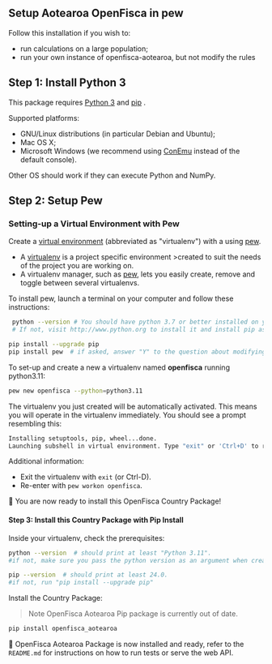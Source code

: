 ## Setup Aotearoa OpenFisca in pew

Follow this installation if you wish to:
  - run calculations on a large population;
  - run your own instance of openfisca-aotearoa, but not modify the rules

## Step 1: Install Python 3

This package requires [Python 3](https://www.python.org/downloads/) and [pip](https://pip.pypa.io/en/stable/installing/) .

Supported platforms:
- GNU/Linux distributions (in particular Debian and Ubuntu);
- Mac OS X;
- Microsoft Windows (we recommend using [ConEmu](https://conemu.github.io/) instead of the default console).

Other OS should work if they can execute Python and NumPy.

## Step 2: Setup Pew

### Setting-up a Virtual Environment with Pew

Create a [virtual environment](https://virtualenv.pypa.io/en/stable/) (abbreviated as "virtualenv") with a using [pew](https://github.com/berdario/pew).

- A [virtualenv](https://virtualenv.pypa.io/en/stable/) is a project specific environment >created to suit the needs of the project you are working on.
- A virtualenv manager, such as [pew](https://github.com/berdario/pew), lets you easily create, remove and toggle between several virtualenvs.

To install pew, launch a terminal on your computer and follow these instructions:

```sh
 python --version # You should have python 3.7 or better installed on your computer.
 # If not, visit http://www.python.org to install it and install pip as well.
```

```sh
pip install --upgrade pip
pip install pew  # if asked, answer "Y" to the question about modifying your shell config file.
```

To set-up and create a new a virtualenv named **openfisca** running python3.11:

```sh
pew new openfisca --python=python3.11
```

The virtualenv you just created will be automatically activated. This means you will operate in the virtualenv immediately. You should see a prompt resembling this:

```sh
Installing setuptools, pip, wheel...done.
Launching subshell in virtual environment. Type "exit" or 'Ctrl+D' to return.
```

Additional information:
- Exit the virtualenv with `exit` (or Ctrl-D).
- Re-enter with `pew workon openfisca`.

:tada: You are now ready to install this OpenFisca Country Package!

#### Step 3: Install this Country Package with Pip Install

Inside your virtualenv, check the prerequisites:

```sh
python --version  # should print at least "Python 3.11".
#if not, make sure you pass the python version as an argument when creating your virtualenv
```

```sh
pip --version  # should print at least 24.0.
#if not, run "pip install --upgrade pip"
```

Install the Country Package:

> Note OpenFisca Aotearoa Pip package is currently out of date.

```sh
pip install openfisca_aotearoa
```

:tada: OpenFisca Aotearoa Package is now installed and ready, refer to the `README.md` for instructions on how to run tests or serve the web API.
